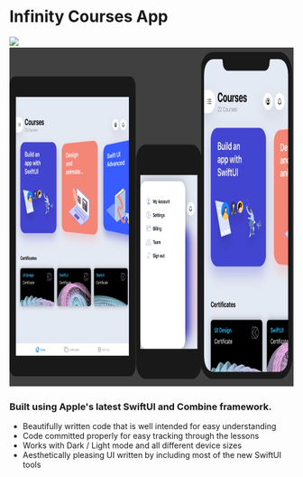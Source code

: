 # Infinity Courses App

<img src="https://github.com/dhruvshah8/InfinityCourses/blob/master/gif.gif" height=600>
<img src="https://raw.githubusercontent.com/dhruvshah8/InfinityCourses/master/screenshot.png" height=600>

### Built using Apple's latest SwiftUI and Combine framework.

- Beautifully written code that is well intended for easy understanding
- Code committed properly for easy tracking through the lessons
- Works with Dark / Light mode and all different device sizes
- Aesthetically pleasing UI written by including most of the new SwiftUI tools
